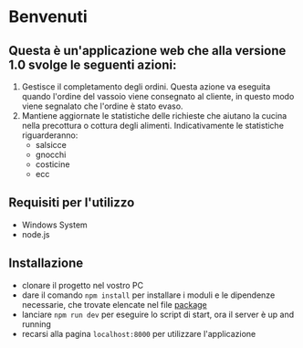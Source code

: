 # Benvenuti
## Questa è un'applicazione web che alla versione 1.0 svolge le seguenti azioni:
1. Gestisce il completamento degli ordini. Questa azione va eseguita quando l'ordine del vassoio viene consegnato al cliente, in questo modo viene segnalato che l'ordine è stato evaso.
2. Mantiene aggiornate le statistiche delle richieste che aiutano la cucina nella precottura o cottura degli alimenti. Indicativamente le statistiche riguarderanno: 
	* salsicce
	* gnocchi
	* costicine
	* ecc
## Requisiti per l'utilizzo
* Windows System
* node.js

## Installazione
* clonare il progetto nel vostro PC 
* dare il comando `npm install` per installare i moduli e le dipendenze necessarie, che trovate elencate nel file [package](package.json)
* lanciare `npm run dev` per eseguire lo script di start, ora il server è up and running
* recarsi alla pagina `localhost:8000` per utilizzare l'applicazione

